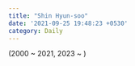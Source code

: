 ```yaml
---
title: "Shin Hyun-soo"
date: '2021-09-25 19:48:23 +0530'
category: Daily
---
```

(2000 ~ 2021, 2023 ~ )
